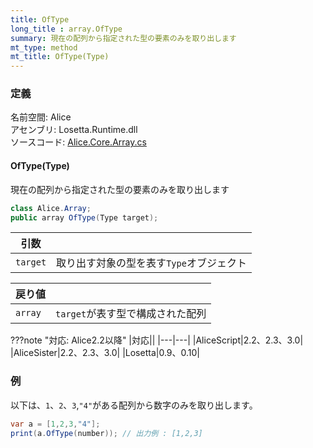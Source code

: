 ```yaml
---
title: OfType
long_title : array.OfType
summary: 現在の配列から指定された型の要素のみを取り出します
mt_type: method
mt_title: OfType(Type)
---
```


### 定義
名前空間: Alice<br/>
アセンブリ: Losetta.Runtime.dll<br/>
ソースコード: [Alice.Core.Array.cs](https://github.com/WSOFT-Project/Losetta/blob/master/Losetta.Runtime/Core/Extension/Alice.Core.Array.cs)

#### OfType(Type)

現在の配列から指定された型の要素のみを取り出します

```cs title="AliceScript"
class Alice.Array;
public array OfType(Type target);
```

|引数| |
|-|-|
|`target`|取り出す対象の型を表す`Type`オブジェクト|

|戻り値| |
|-|-|
|`array`|`target`が表す型で構成された配列|

???note "対応: Alice2.2以降"
    |対応||
    |---|---|
    |AliceScript|2.2、2.3、3.0|
    |AliceSister|2.2、2.3、3.0|
    |Losetta|0.9、0.10|

### 例
以下は、`1`、`2`、`3`,`"4"`がある配列から数字のみを取り出します。

```cs title="AliceScript"
var a = [1,2,3,"4"];
print(a.OfType(number)); // 出力例 : [1,2,3]
```
